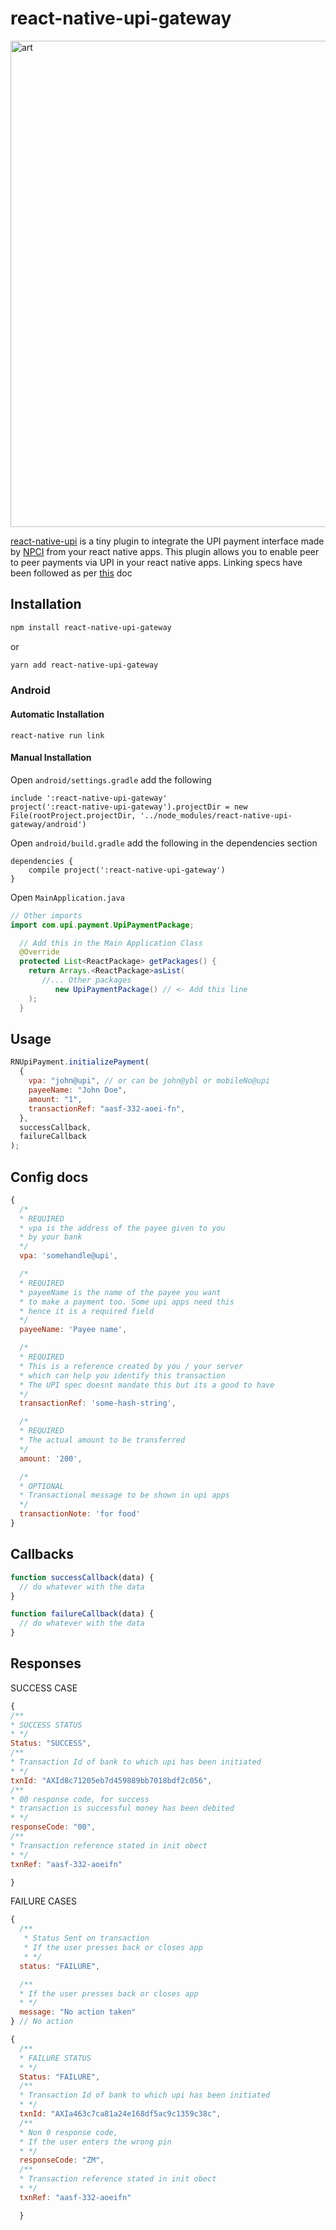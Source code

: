 # react-native-upi-gateway

<img width="778" alt="art" src="https://user-images.githubusercontent.com/13037986/46161228-a1369700-c2a2-11e8-9b9d-d0c40a3e0f38.png">

[react-native-upi](https://www.npmjs.com/package/react-native-upi-gateway) is a tiny plugin to integrate the UPI payment interface made by [NPCI](https://www.bhimupi.org.in/) from your react native apps. This plugin allows you to enable peer to peer payments via UPI in your react native apps. Linking specs have been followed as per [this](https://www.npci.org.in/sites/all/themes/npcl/images/PDF/UPI_Linking_Specs_ver_1.5.1.pdf) doc

## Installation

```bash
npm install react-native-upi-gateway
```

or

```bash
yarn add react-native-upi-gateway
```

### Android

#### Automatic Installation

```
react-native run link
```

#### Manual Installation

Open `android/settings.gradle` add the following

```
include ':react-native-upi-gateway'
project(':react-native-upi-gateway').projectDir = new File(rootProject.projectDir, '../node_modules/react-native-upi-gateway/android')

```

Open `android/build.gradle` add the following in the dependencies section

```
dependencies {
    compile project(':react-native-upi-gateway')
}
```

Open `MainApplication.java`

```java
// Other imports
import com.upi.payment.UpiPaymentPackage;

  // Add this in the Main Application Class
  @Override
  protected List<ReactPackage> getPackages() {
    return Arrays.<ReactPackage>asList(
       //... Other packages
          new UpiPaymentPackage() // <- Add this line
    );
  }
```

## Usage

```javascript
RNUpiPayment.initializePayment(
  {
    vpa: "john@upi", // or can be john@ybl or mobileNo@upi
    payeeName: "John Doe",
    amount: "1",
    transactionRef: "aasf-332-aoei-fn",
  },
  successCallback,
  failureCallback
);
```

## Config docs

```javascript
{
  /*
  * REQUIRED
  * vpa is the address of the payee given to you
  * by your bank
  */
  vpa: 'somehandle@upi',

  /*
  * REQUIRED
  * payeeName is the name of the payee you want
  * to make a payment too. Some upi apps need this
  * hence it is a required field
  */
  payeeName: 'Payee name',

  /*
  * REQUIRED
  * This is a reference created by you / your server
  * which can help you identify this transaction
  * The UPI spec doesnt mandate this but its a good to have
  */
  transactionRef: 'some-hash-string',

  /*
  * REQUIRED
  * The actual amount to be transferred
  */
  amount: '200',

  /*
  * OPTIONAL
  * Transactional message to be shown in upi apps
  */
  transactionNote: 'for food'
}
```

## Callbacks

```javascript
function successCallback(data) {
  // do whatever with the data
}

function failureCallback(data) {
  // do whatever with the data
}
```

## Responses

SUCCESS CASE

```javascript
{
/**
* SUCCESS STATUS
* */
Status: "SUCCESS",
/**
* Transaction Id of bank to which upi has been initiated
* */
txnId: "AXId8c71205eb7d459889bb7018bdf2c056",
/**
* 00 response code, for success
* transaction is successful money has been debited
* */
responseCode: "00",
/**
* Transaction reference stated in init obect
* */
txnRef: "aasf-332-aoeifn"

}
```

FAILURE CASES

```javascript
{
  /**
   * Status Sent on transaction
   * If the user presses back or closes app
   * */
  status: "FAILURE",

  /**
  * If the user presses back or closes app
  * */
  message: "No action taken"
} // No action
```

```javascript
{
  /**
  * FAILURE STATUS
  * */
  Status: "FAILURE",
  /**
  * Transaction Id of bank to which upi has been initiated
  * */
  txnId: "AXIa463c7ca81a24e168df5ac9c1359c38c",
  /**
  * Non 0 response code,
  * If the user enters the wrong pin
  * */
  responseCode: "ZM",
  /**
  * Transaction reference stated in init obect
  * */
  txnRef: "aasf-332-aoeifn"

  }
```
